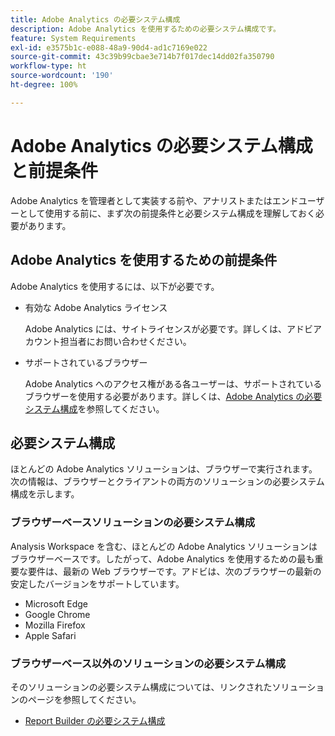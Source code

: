 ```yaml
---
title: Adobe Analytics の必要システム構成
description: Adobe Analytics を使用するための必要システム構成です。
feature: System Requirements
exl-id: e3575b1c-e088-48a9-90d4-ad1c7169e022
source-git-commit: 43c39b99cbae3e714b7f017dec14dd02fa350790
workflow-type: ht
source-wordcount: '190'
ht-degree: 100%

---
```


# Adobe Analytics の必要システム構成と前提条件

Adobe Analytics を管理者として実装する前や、アナリストまたはエンドユーザーとして使用する前に、まず次の前提条件と必要システム構成を理解しておく必要があります。

## Adobe Analytics を使用するための前提条件

Adobe Analytics を使用するには、以下が必要です。

* 有効な Adobe Analytics ライセンス

  Adobe Analytics には、サイトライセンスが必要です。詳しくは、アドビアカウント担当者にお問い合わせください。

* サポートされているブラウザー

  Adobe Analytics へのアクセス権がある各ユーザーは、サポートされているブラウザーを使用する必要があります。詳しくは、[Adobe Analytics の必要システム構成](https://experienceleague.adobe.com/docs/analytics/analyze/admin-overview/sys-reqs.html?lang=ja)を参照してください。

## 必要システム構成

ほとんどの Adobe Analytics ソリューションは、ブラウザーで実行されます。次の情報は、ブラウザーとクライアントの両方のソリューションの必要システム構成を示します。

### ブラウザーベースソリューションの必要システム構成

Analysis Workspace を含む、ほとんどの Adobe Analytics ソリューションはブラウザーベースです。したがって、Adobe Analytics を使用するための最も重要な要件は、最新の Web ブラウザーです。アドビは、次のブラウザーの最新の安定したバージョンをサポートしています。

* Microsoft Edge
* Google Chrome
* Mozilla Firefox
* Apple Safari

### ブラウザーベース以外のソリューションの必要システム構成

そのソリューションの必要システム構成については、リンクされたソリューションのページを参照してください。

* [Report Builder の必要システム構成](/help/analyze/report-builder/setup/system-requirements.md)

